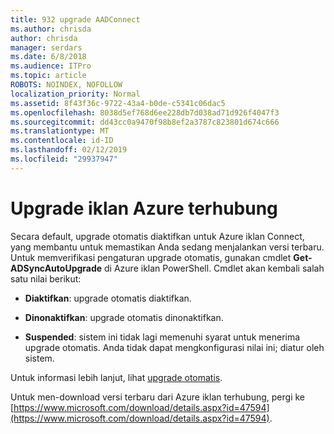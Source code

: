 ```yaml
---
title: 932 upgrade AADConnect
ms.author: chrisda
author: chrisda
manager: serdars
ms.date: 6/8/2018
ms.audience: ITPro
ms.topic: article
ROBOTS: NOINDEX, NOFOLLOW
localization_priority: Normal
ms.assetid: 8f43f36c-9722-43a4-b0de-c5341c06dac5
ms.openlocfilehash: 8038d5ef768d6ee228db7d038ad71d926f4047f3
ms.sourcegitcommit: dd43cc0a9470f98b8ef2a3787c823801d674c666
ms.translationtype: MT
ms.contentlocale: id-ID
ms.lasthandoff: 02/12/2019
ms.locfileid: "29937947"
---
```

# <a name="upgrade-azure-ad-connect"></a>Upgrade iklan Azure terhubung

Secara default, upgrade otomatis diaktifkan untuk Azure iklan Connect, yang membantu untuk memastikan Anda sedang menjalankan versi terbaru. Untuk memverifikasi pengaturan upgrade otomatis, gunakan cmdlet **Get-ADSyncAutoUpgrade** di Azure iklan PowerShell. Cmdlet akan kembali salah satu nilai berikut: 
  
- **Diaktifkan**: upgrade otomatis diaktifkan. 
    
- **Dinonaktifkan**: upgrade otomatis dinonaktifkan. 
    
- **Suspended**: sistem ini tidak lagi memenuhi syarat untuk menerima upgrade otomatis. Anda tidak dapat mengkonfigurasi nilai ini; diatur oleh sistem. 
    
Untuk informasi lebih lanjut, lihat [upgrade otomatis](https://docs.microsoft.com/azure/active-directory/connect/active-directory-aadconnect-feature-automatic-upgrade).
  
Untuk men-download versi terbaru dari Azure iklan terhubung, pergi ke [https://www.microsoft.com/download/details.aspx?id=47594](https://www.microsoft.com/download/details.aspx?id=47594).
  

